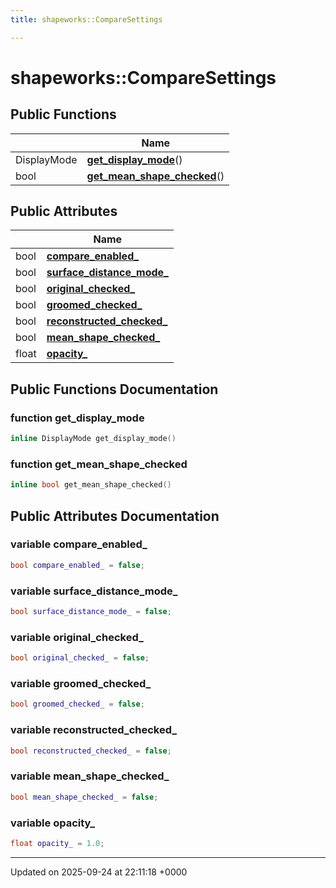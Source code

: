 ```yaml
---
title: shapeworks::CompareSettings

---
```


# shapeworks::CompareSettings





## Public Functions

|                | Name           |
| -------------- | -------------- |
| DisplayMode | **[get_display_mode](../Classes/classshapeworks_1_1CompareSettings.md#function-get-display-mode)**() |
| bool | **[get_mean_shape_checked](../Classes/classshapeworks_1_1CompareSettings.md#function-get-mean-shape-checked)**() |

## Public Attributes

|                | Name           |
| -------------- | -------------- |
| bool | **[compare_enabled_](../Classes/classshapeworks_1_1CompareSettings.md#variable-compare-enabled-)**  |
| bool | **[surface_distance_mode_](../Classes/classshapeworks_1_1CompareSettings.md#variable-surface-distance-mode-)**  |
| bool | **[original_checked_](../Classes/classshapeworks_1_1CompareSettings.md#variable-original-checked-)**  |
| bool | **[groomed_checked_](../Classes/classshapeworks_1_1CompareSettings.md#variable-groomed-checked-)**  |
| bool | **[reconstructed_checked_](../Classes/classshapeworks_1_1CompareSettings.md#variable-reconstructed-checked-)**  |
| bool | **[mean_shape_checked_](../Classes/classshapeworks_1_1CompareSettings.md#variable-mean-shape-checked-)**  |
| float | **[opacity_](../Classes/classshapeworks_1_1CompareSettings.md#variable-opacity-)**  |

## Public Functions Documentation

### function get_display_mode

```cpp
inline DisplayMode get_display_mode()
```


### function get_mean_shape_checked

```cpp
inline bool get_mean_shape_checked()
```


## Public Attributes Documentation

### variable compare_enabled_

```cpp
bool compare_enabled_ = false;
```


### variable surface_distance_mode_

```cpp
bool surface_distance_mode_ = false;
```


### variable original_checked_

```cpp
bool original_checked_ = false;
```


### variable groomed_checked_

```cpp
bool groomed_checked_ = false;
```


### variable reconstructed_checked_

```cpp
bool reconstructed_checked_ = false;
```


### variable mean_shape_checked_

```cpp
bool mean_shape_checked_ = false;
```


### variable opacity_

```cpp
float opacity_ = 1.0;
```


-------------------------------

Updated on 2025-09-24 at 22:11:18 +0000